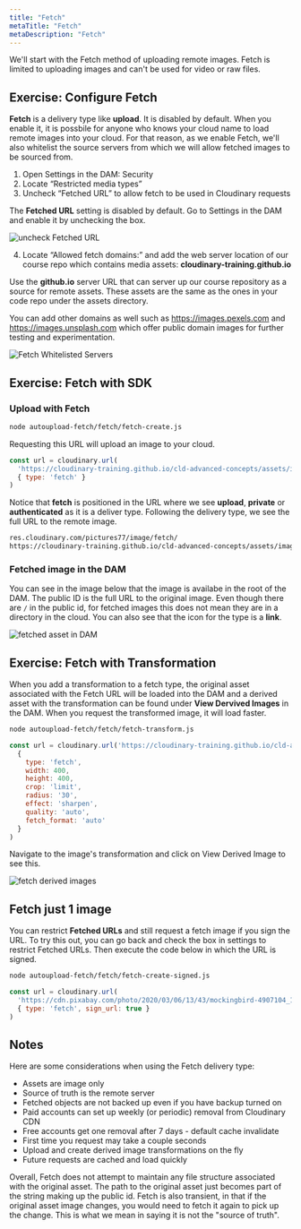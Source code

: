```yaml
---
title: "Fetch"
metaTitle: "Fetch"
metaDescription: "Fetch"
---
```


We'll start with the Fetch method of uploading remote images.  Fetch is limited to uploading images and can't be used for video or raw files.

## Exercise: Configure Fetch

**Fetch** is a delivery type like **upload**.  It is disabled by default.  When you enable it, it is possbile for anyone who knows your cloud name to load remote images into your cloud.  For that reason, as we enable Fetch, we'll also whitelist the source servers from which we will allow fetched images to be sourced from.

1. Open Settings in the DAM: Security
2. Locate “Restricted media types”
3. Uncheck “Fetched URL” to allow fetch to be used in Cloudinary requests


The **Fetched URL** setting is disabled by default.  Go to Settings in the DAM and enable it by unchecking the box.

![uncheck Fetched URL](https://res.cloudinary.com/cloudinary-training/image/upload/v1590600048/book/fetch-setting.png)

4. Locate “Allowed fetch domains:” and add the web server location of our course repo which contains media assets: **cloudinary-training.github.io**

Use the **github.io** server URL that can server up our course repository as a source for remote assets.  These assets are the same as the ones in your code repo under the assets directory.

You can add other domains as well such as https://images.pexels.com and https://images.unsplash.com which offer public domain images for further testing and experimentation.


![Fetch Whitelisted Servers](https://res.cloudinary.com/cloudinary-training/image/upload/v1590600399/book/fetch-whitelist.png)

## Exercise: Fetch with SDK

### Upload with Fetch

```bash
node autoupload-fetch/fetch/fetch-create.js
```

Requesting this URL will upload an image to your cloud.

```javascript
const url = cloudinary.url(
  'https://cloudinary-training.github.io/cld-advanced-concepts/assets/images/oranges.jpg',
  { type: 'fetch' }
)
```
Notice that **fetch** is positioned in the URL where we see **upload**, **private** or **authenticated** as it is a deliver type.  Following the delivery type, we see the full URL to the remote image.

```bash
res.cloudinary.com/pictures77/image/fetch/
https://cloudinary-training.github.io/cld-advanced-concepts/assets/images/oranges.jpg
```

### Fetched image in the DAM

You can see in the image below that the image is availabe in the root of the DAM.  The public ID is the full URL to the original image.  Even though there are `/` in the public id, for fetched images this does not mean they are in a directory in the cloud.  You can also see that the icon for the type is a **link**.

![fetched asset in DAM](https://res.cloudinary.com/cloudinary-training/image/upload/v1590603690/book/fetch-dam.png)

## Exercise: Fetch with Transformation

When you add a transformation to a fetch type, the original asset associated with the Fetch URL will be loaded into the DAM and a derived asset with the transformation can be found under **View Dervived Images** in the DAM.  When you request the transformed image, it will load faster.


```bash
node autoupload-fetch/fetch/fetch-transform.js
```

```javascript
const url = cloudinary.url('https://cloudinary-training.github.io/cld-advanced-concepts/assets/images/strawberry.jpg',
  {
    type: 'fetch',
    width: 400,
    height: 400,
    crop: 'limit',
    radius: '30',
    effect: 'sharpen',
    quality: 'auto',
    fetch_format: 'auto'
  }
)
```
Navigate to the image's transformation and click on View Derived Image to see this.

![fetch derived images](https://res.cloudinary.com/cloudinary-training/image/upload/v1590606608/book/fetch-derived-images.png)


## Fetch just 1 image

You can restrict **Fetched URLs** and still request a fetch image if you sign the URL.  To try this out, you can go back and check the box in settings to restrict Fetched URLs.  Then execute the code below in which the URL is signed.

```bash
node autoupload-fetch/fetch/fetch-create-signed.js 
```

```javascript
const url = cloudinary.url(
  'https://cdn.pixabay.com/photo/2020/03/06/13/43/mockingbird-4907104_1280.jpg',
  { type: 'fetch', sign_url: true }
)
```

## Notes

Here are some considerations when using the Fetch delivery type:

- Assets are image only
- Source of truth is the remote server
- Fetched objects are not backed up even if you have backup turned on
- Paid accounts can set up weekly (or periodic) removal from Cloudinary CDN
- Free accounts get one removal after 7 days - default cache invalidate
- First time you request may take a couple seconds
- Upload and create derived image transformations on the fly
- Future requests are cached and load quickly

Overall, Fetch does not attempt to maintain any file structure associated with the original asset.  The path to the original asset just becomes part of the string making up the public id.  Fetch is also transient, in that if the original asset image changes, you would need to fetch it again to pick up the change.  This is what we mean in saying it is not the "source of truth".







